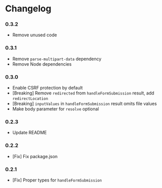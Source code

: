 # Changelog

### 0.3.2

- Remove unused code

### 0.3.1

- Remove `parse-multipart-data` dependency
- Remove Node dependencies

### 0.3.0

- Enable CSRF protection by default
- [Breaking] Remove `redirected` from `handleFormSubmission` result, add `redirectLocation`
- [Breaking] `inputValues` in `handleFormSubmission` result omits file values
- Make body parameter for `resolve` optional

### 0.2.3

- Update README

### 0.2.2

- [Fix] Fix package.json

### 0.2.1

- [Fix] Proper types for `handleFormSubmission`